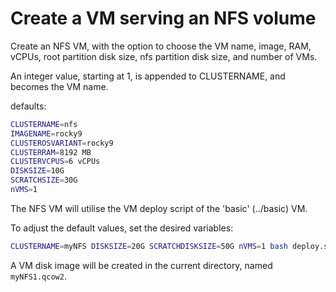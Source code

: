 # Create a VM serving an NFS volume

Create an NFS VM, with the option to choose the VM name, image, RAM, vCPUs, root partition disk size, nfs partition disk size, and number of VMs.

An integer value, starting at 1, is appended to CLUSTERNAME, and becomes the VM name.

defaults:

```bash
CLUSTERNAME=nfs
IMAGENAME=rocky9
CLUSTEROSVARIANT=rocky9
CLUSTERRAM=8192 MB
CLUSTERVCPUS=6 vCPUs
DISKSIZE=10G
SCRATCHSIZE=30G
nVMS=1
```

The NFS VM will utilise the VM deploy script of the 'basic' (../basic) VM.


To adjust the default values, set the desired variables:

```bash
CLUSTERNAME=myNFS DISKSIZE=20G SCRATCHDISKSIZE=50G nVMS=1 bash deploy.sh
```

A VM disk image will be created in the current directory, named ```myNFS1.qcow2```.




